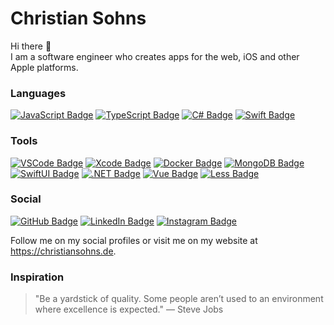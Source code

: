 # Christian Sohns

Hi there 👋\
I am a software engineer who creates apps for the web, iOS and other Apple platforms.

### Languages
[![JavaScript Badge](https://img.shields.io/badge/-Javascript-F0DB4F?style=for-the-badge&labelColor=black&logo=javascript&logoColor=F0DB4F)][github]
[![TypeScript Badge](https://img.shields.io/badge/-Typescript-007acc?style=for-the-badge&labelColor=black&logo=typescript&logoColor=007acc)][github]
[![C# Badge](https://img.shields.io/badge/-CSharp-6723cd?style=for-the-badge&labelColor=black&logo=CSharp&logoColor=6723cd)][github]
[![Swift Badge](https://img.shields.io/badge/-Swift-fa8128?style=for-the-badge&labelColor=black&logo=Swift&logoColor=fa8128)][github]

### Tools
[![VSCode Badge](https://img.shields.io/badge/-VSCode-007acc?style=for-the-badge&labelColor=black&logo=VisualStudioCode&logoColor=007acc)][github]
[![Xcode Badge](https://img.shields.io/badge/-Xcode-128dff?style=for-the-badge&labelColor=black&logo=Xcode&logoColor=128dff)][github]
[![Docker Badge](https://img.shields.io/badge/-Docker-0055a9?style=for-the-badge&labelColor=black&logo=Docker&logoColor=0055a9)][github]
[![MongoDB Badge](https://img.shields.io/badge/MongoDB-47A248?style=for-the-badge&labelColor=black&logo=MongoDB&logoColor=47A248)][github]
[![SwiftUI Badge](https://img.shields.io/badge/-SwiftUI-6723cd?style=for-the-badge&labelColor=black&logo=SwiftUI&logoColor=6723cd)][github]
[![.NET Badge](https://img.shields.io/badge/-Dotnet-6723cd?style=for-the-badge&labelColor=black&logo=Dotnet&logoColor=6723cd)][github]
[![Vue Badge](https://img.shields.io/badge/-Vue-3C875A?style=for-the-badge&labelColor=black&logo=Vue.js&logoColor=3C875A)][github]
[![Less Badge](https://img.shields.io/badge/-Less-34459a?style=for-the-badge&labelColor=black&logo=Less&logoColor=34459a)][github]

### Social
[![GitHub Badge](https://img.shields.io/badge/GitHub-181717?style=for-the-badge&logo=GitHub&logoColor=white)][github]
[![LinkedIn Badge](https://img.shields.io/badge/LinkedIn-0D76A8?style=for-the-badge&logo=linkedin&logoColor=white)][linkedIn]
[![Instagram Badge](https://img.shields.io/badge/Instagram-fc5185?style=for-the-badge&logo=instagram&logoColor=white)][instagram]

Follow me on my social profiles or visit me on my website at https://christiansohns.de.

### Inspiration
> "Be a yardstick of quality. Some people aren’t used to an environment where excellence is expected." — Steve Jobs

[website]: https://github.com/tea418pot
[github]: https://github.com/tea418pot
[linkedIn]: https://www.linkedin.com/in/christian-sohns-a90518205
[instagram]: https://instagram.com/chr.sns.dev
